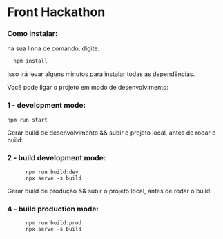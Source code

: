 # Front Hackathon

### Como instalar:

na sua linha de comando, digite:

```
  npm install
```

Isso irá levar alguns minutos para instalar todas as dependências.

Você pode ligar o projeto em modo de desenvolvimento:

### 1 - development mode:

`npm run start`

Gerar build de desenvolvimento && subir o projeto local, antes de rodar o build:

### 2 - build development mode:

```
      npm run build:dev
      npx serve -s build
```

Gerar build de produção && subir o projeto local, antes de rodar o build:

### 4 - build production mode:

```
      npm run build:prod
      npx serve -s build
```

